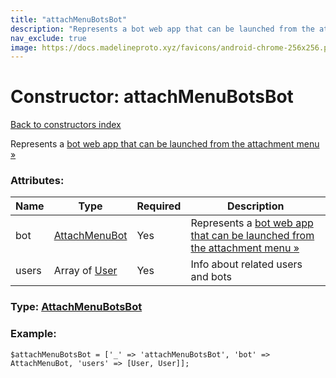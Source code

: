 ```yaml
---
title: "attachMenuBotsBot"
description: "Represents a bot web app that can be launched from the attachment menu »"
nav_exclude: true
image: https://docs.madelineproto.xyz/favicons/android-chrome-256x256.png
---
```

# Constructor: attachMenuBotsBot  
[Back to constructors index](/API_docs/constructors/index.html)



Represents a [bot web app that can be launched from the attachment menu »](https://core.telegram.org/api/bots/attach)

### Attributes:

| Name     |    Type       | Required | Description |
|----------|---------------|----------|-------------|
|bot|[AttachMenuBot](/API_docs/types/AttachMenuBot.html) | Yes|Represents a [bot web app that can be launched from the attachment menu »](https://core.telegram.org/api/bots/attach)<br>|
|users|Array of [User](/API_docs/types/User.html) | Yes|Info about related users and bots|



### Type: [AttachMenuBotsBot](/API_docs/types/AttachMenuBotsBot.html)


### Example:

```
$attachMenuBotsBot = ['_' => 'attachMenuBotsBot', 'bot' => AttachMenuBot, 'users' => [User, User]];
```  
